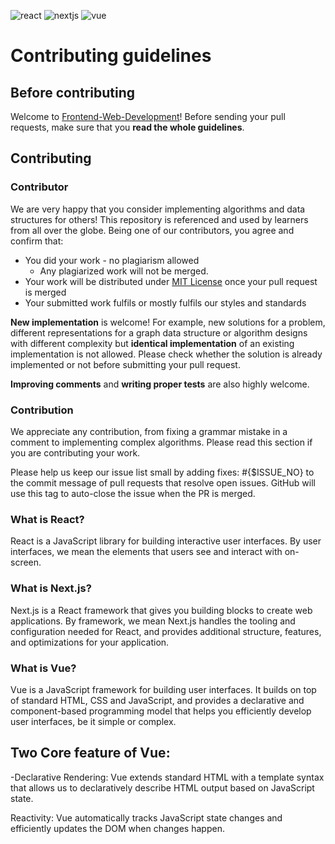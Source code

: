 ![react](https://user-images.githubusercontent.com/76655825/194720609-2fb31525-eb96-4845-8fd0-53f6596b4c8f.png)
![nextjs](https://user-images.githubusercontent.com/76655825/194720648-0ad25e1e-a714-4fe9-8a4f-62dd15c050b6.png)
![vue](https://user-images.githubusercontent.com/76655825/194720575-f363f54b-07f7-46a0-878f-d618ecfb19f4.png)

# Contributing guidelines

## Before contributing

Welcome to [Frontend-Web-Development](https://github.com/Developer-Student-Clubs-MMDU/Frontend-Web-Development)! Before sending your pull requests, make sure that you __read the whole guidelines__.

## Contributing

### Contributor

We are very happy that you consider implementing algorithms and data structures for others! This repository is referenced and used by learners from all over the globe. Being one of our contributors, you agree and confirm that:

- You did your work - no plagiarism allowed
  - Any plagiarized work will not be merged.
- Your work will be distributed under [MIT License](LICENSE.md) once your pull request is merged
- Your submitted work fulfils or mostly fulfils our styles and standards

__New implementation__ is welcome! For example, new solutions for a problem, different representations for a graph data structure or algorithm designs with different complexity but __identical implementation__ of an existing implementation is not allowed. Please check whether the solution is already implemented or not before submitting your pull request.

__Improving comments__ and __writing proper tests__ are also highly welcome.

### Contribution

We appreciate any contribution, from fixing a grammar mistake in a comment to implementing complex algorithms. Please read this section if you are contributing your work.

Please help us keep our issue list small by adding fixes: #{$ISSUE_NO} to the commit message of pull requests that resolve open issues. GitHub will use this tag to auto-close the issue when the PR is merged.

### What is React?

React is a JavaScript library for building interactive user interfaces.
By user interfaces, we mean the elements that users see and interact with on-screen.

### What is Next.js?

Next.js is a React framework that gives you building blocks to create web applications.
By framework, we mean Next.js handles the tooling and configuration needed for React, and provides additional structure, features, and optimizations for your application.

### What is Vue?

Vue is a JavaScript framework for building user interfaces. It builds on top of standard HTML, CSS and JavaScript, and provides a declarative and component-based programming model that helps you efficiently develop user interfaces, be it simple or complex.

## Two Core feature of Vue:

-Declarative Rendering: Vue extends standard HTML with a template syntax that allows us to declaratively describe HTML output based on JavaScript state.

Reactivity: Vue automatically tracks JavaScript state changes and efficiently updates the DOM when changes happen.
